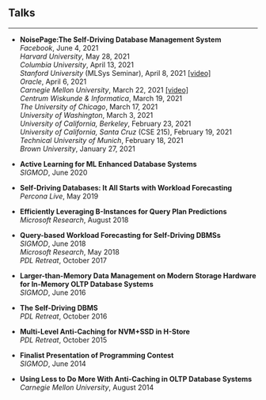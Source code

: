 ## Talks
---

* **NoisePage:The Self-Driving Database Management System**
  <br/>
  *Facebook*, June 4, 2021
  <br/>
  *Harvard University*, May 28, 2021
  <br/>
  *Columbia University*, April 13, 2021
  <br/>
  *Stanford University* (MLSys Seminar), April 8, 2021
  [[video]](https://www.youtube.com/watch?v=sY1c7qqQeuA)
  <br/>
  *Oracle*, April 6, 2021
  <br/>
  *Carnegie Mellon University*, March 22, 2021
  [[video]](https://www.youtube.com/watch?v=YqW9Pq5488s)
  <br/>
  *Centrum Wiskunde & Informatica*, March 19, 2021
  <br/>
  *The University of Chicago*, March 17, 2021
  <br/>
  *University of Washington*, March 3, 2021
  <br/>
  *University of California, Berkeley*, February 23, 2021
  <br/>
  *University of California, Santa Cruz* (CSE 215), February 19, 2021
  <br/>
  *Technical University of Munich*, February 18, 2021
  <br/>
  *Brown University*, January 27, 2021


* **Active Learning for ML Enhanced Database Systems**
  <br/>
  *SIGMOD*, June 2020
  
* **Self-Driving Databases: It All Starts with Workload Forecasting**
  <br/>
  *Percona Live*, May 2019
  
* **Efficiently Leveraging B-Instances for Query Plan Predictions**
  <br/>
  *Microsoft Research*, August 2018
  
* **Query-based Workload Forecasting for Self-Driving DBMSs**
  <br/>
  *SIGMOD*, June 2018
  <br/>
  *Microsoft Research*, May 2018
  <br/>
  *PDL Retreat*, October 2017
  
* **Larger-than-Memory Data Management on Modern Storage Hardware for In-Memory
OLTP Database Systems**
  <br/>
  *SIGMOD*, June 2016
  
* **The Self-Driving DBMS**
  <br/>
  *PDL Retreat*, October 2016
  
* **Multi-Level Anti-Caching for NVM+SSD in H-Store**
  <br/>
  *PDL Retreat*, October 2015
  
* **Finalist Presentation of Programming Contest**
  <br/>
  *SIGMOD*, June 2014
  
* **Using Less to Do More With Anti-Caching in OLTP Database Systems**
  <br/>
  *Carnegie Mellon University*, August 2014
